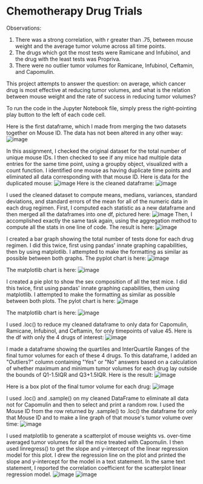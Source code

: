 # Chemotherapy Drug Trials

Observations:
1. There was a strong correlation, with r greater than .75, between mouse weight and the average tumor volume across all time points.
2. The drugs which got the most tests were Ramicane and Infubinol, and the drug with the least tests was Propriva.
3. There were no outlier tumor volumes for Ramicane, Infubinol, Ceftamin, and Capomulin.

This project attempts to answer the question: on average, which cancer drug is most effective at reducing tumor volumes, and what is the relation between mouse weight and the rate of success in reducing tumor volumes?

To run the code in the Jupyter Notebook file, simply press the right-pointing play button to the left of each code cell.

Here is the first dataframe, which I made from merging the two datasets together on Mouse ID. The data has not been altered in any other way:
![image](https://user-images.githubusercontent.com/73863977/119922797-91cde700-bf3e-11eb-9482-b0a1b1831a3b.png)

In this assignment, I checked the original dataset for the total number of unique mouse IDs.
I then checked to see if any mice had multiple data entries for the same time point, using a groupby object, visualized with a count function.
I identified one mouse as having duplicate time points and eliminated all data corresponding with that mouse ID.
Here is data for the duplicated mouse:
![image](https://user-images.githubusercontent.com/73863977/119921332-ce4c1380-bf3b-11eb-9530-f31312904503.png)
Here is the cleaned dataframe:
![image](https://user-images.githubusercontent.com/73863977/119921432-fcc9ee80-bf3b-11eb-9cdb-417b2da7bb78.png)


I used the cleaned dataset to compute means, medians, variances, standard deviations, and standard errors of the mean for all of the numeric data in each drug regimen.
First, I computed each statistic as a new dataframe and then merged all the dataframes into one df, pictured here:
![image](https://user-images.githubusercontent.com/73863977/119921483-14a17280-bf3c-11eb-9053-4f380790d83c.png)
Then, I accomplished exactly the same task again, using the aggregation method to compute all the stats in one line of code. The result is here:
![image](https://user-images.githubusercontent.com/73863977/119921987-eec89d80-bf3c-11eb-9209-5d5561033e7b.png)



I created a bar graph showing the total number of tests done for each drug regimen.
I did this twice, first using pandas' innate graphing capabilities, then by using matplotlib.
I attempted to make the formatting as similar as possible between both graphs.
The pyplot chart is here:
![image](https://user-images.githubusercontent.com/73863977/119922062-0e5fc600-bf3d-11eb-9db2-027ea41ef983.png)

The matplotlib chart is here:
![image](https://user-images.githubusercontent.com/73863977/119922097-220b2c80-bf3d-11eb-9af7-534ef0474c32.png)


I created a pie plot to show the sex composition of all the test mice.
I did this twice, first using pandas' innate graphing capabilities, then using matplotlib.
I attempted to make the formatting as similar as possible between both plots.
The pylot chart is here:
![image](https://user-images.githubusercontent.com/73863977/119922176-4bc45380-bf3d-11eb-8136-6d11f7395df0.png)


The matplotlib chart is here:
![image](https://user-images.githubusercontent.com/73863977/119922193-57b01580-bf3d-11eb-88db-d46fad377b40.png)



I used .loc() to reduce my cleaned dataframe to only data for Capomulin, Ramicane, Infubinol, and Ceftamin, for only timepoints of value 45.
Here is the df with only the 4 drugs of interest:
![image](https://user-images.githubusercontent.com/73863977/119922270-7a422e80-bf3d-11eb-8dde-a5572b4b1d7c.png)


I made a dataframe showing the quartiles and InterQuartile Ranges of the final tumor volumes for each of these 4 drugs.
To this dataframe, I added an "Outliers?" column containing "Yes" or "No" answers based on a calculation of whether maximum and minimum tumor volumes for each drug lay outside the bounds of Q1-1.5IQR and Q3+1.5IQR. Here is the result:
![image](https://user-images.githubusercontent.com/73863977/119922292-8af2a480-bf3d-11eb-9c29-0ebe141454d9.png)


Here is a box plot of the final tumor volume for each drug:
![image](https://user-images.githubusercontent.com/73863977/119922416-c1c8ba80-bf3d-11eb-874a-8547e41c5484.png)


I used .loc() and .sample() on my cleaned DataFrame to eliminate all data not for Capomulin and then to select and print a random row.
I used the Mouse ID from the row returned by .sample() to .loc() the dataframe for only that Mouse ID and to make a line graph of that mouse's tumor volume over time:
![image](https://user-images.githubusercontent.com/73863977/119922488-e1f87980-bf3d-11eb-83b5-04de2b20c7ba.png)


I used matplotlib to generate a scatterplot of mouse weights vs. over-time averaged tumor volumes for all the mice treated with Capomulin.
I then used linregress() to get the slope and y-intercept of the linear regression model for this plot.
I drew the regression line on the plot and printed the slope and y-intercept for the model in a text statement.
In the same text statement, I reported the correlation coefficient for the scatterplot linear regression model.
![image](https://user-images.githubusercontent.com/73863977/119922538-fdfc1b00-bf3d-11eb-986b-38f8c494e84d.png)
![image](https://user-images.githubusercontent.com/73863977/119922554-081e1980-bf3e-11eb-8099-74b8e77c8fb4.png)

